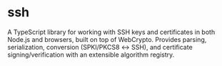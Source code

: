 # ssh
A TypeScript library for working with SSH keys and certificates in both Node.js and browsers, built on top of WebCrypto. Provides parsing, serialization, conversion (SPKI/PKCS8 ↔ SSH), and certificate signing/verification with an extensible algorithm registry.
